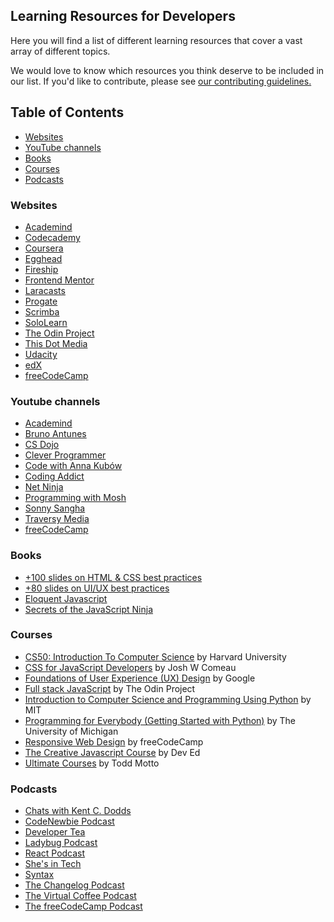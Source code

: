 ## Learning Resources for Developers

Here you will find a list of different learning resources that cover a vast array of different topics.

We would love to know which resources you think deserve to be included in our list. If you'd like to contribute, please see [our contributing guidelines.](./CONTRIBUTING.md)

## **Table of Contents**

- [Websites](#websites)
- [YouTube channels](#youtube-channels)
- [Books](#books)
- [Courses](#courses)
- [Podcasts](#podcasts)

### **Websites**

- [Academind](https://academind.com/)
- [Codecademy](https://www.codecademy.com/business?g_network=g&g_device=c&g_adid=534132871616&g_keyword=&g_acctid=243-039-7011&g_campaign=US+DSA+-+Business&g_adgroupid=125300930095&g_keywordid=aud-1122464209402:dsa-1444117185567&g_adtype=search&g_campaignid=13923227468&utm_id=t_aud-1122464209402:dsa-1444117185567:ag_125300930095:cp_13923227468:n_g:d_c&utm_term=&utm_campaign=US%20DSA%3A%25Business&utm_source=google&utm_medium=paid-search&utm_content=534132871616&hsa_acc=2430397011&hsa_cam=13923227468&hsa_grp=125300930095&hsa_ad=534132871616&hsa_src=g&hsa_tgt=aud-1122464209402:dsa-1444117185567&hsa_kw=&hsa_mt=b&hsa_net=adwords&hsa_ver=3&gclid=Cj0KCQjwwY-LBhD6ARIsACvT72MzapaKeo0rv8xQhGdNxYnP1a0VlGgShyb3dVQSfuavM2UNr1RT_F4aAq9IEALw_wcB)
- [Coursera](https://www.coursera.org/)
- [Egghead](https://egghead.io/)
- [Fireship](https://fireship.io/)
- [Frontend Mentor](https://www.frontendmentor.io/)
- [Laracasts](https://laracasts.com/)
- [Progate](https://progate.com/)
- [Scrimba](https://scrimba.com/)
- [SoloLearn](https://www.sololearn.com/home)
- [The Odin Project](https://www.theodinproject.com/)
- [This Dot Media](https://www.thisdotmedia.com/)
- [Udacity](https://udacity.com/)
- [edX](https://www.edx.org/)
- [freeCodeCamp](https://www.freecodecamp.org/)

### **Youtube channels**

- [Academind](https://www.youtube.com/c/Academind)
- [Bruno Antunes](https://www.youtube.com/c/BrunoAntunesPT)
- [CS Dojo](https://www.youtube.com/c/CSDojo)
- [Clever Programmer](https://www.youtube.com/c/CleverProgrammer)
- [Code with Anna Kubów](https://www.youtube.com/c/AniaKubów)
- [Coding Addict](https://www.youtube.com/c/CodingAddict)
- [Net Ninja](https://www.youtube.com/c/TheNetNinja)
- [Programming with Mosh](https://www.youtube.com/c/programmingwithmosh)
- [Sonny Sangha](https://www.youtube.com/c/SonnySangha)
- [Traversy Media](https://www.youtube.com/c/TraversyMedia)
- [freeCodeCamp](https://www.youtube.com/c/Freecodecamp)

### **Books**

- [+100 slides on HTML & CSS best practices](https://georgemoller.gumroad.com/l/hQWSH)
- [+80 slides on UI/UX best practices](https://georgemoller.gumroad.com/l/MAVqE)
- [Eloquent Javascript](https://eloquentjavascript.net/)
- [Secrets of the JavaScript Ninja](https://www.amazon.ca/Secrets-JavaScript-Ninja-John-Resig/dp/1617292850)

### **Courses**

- [CS50: Introduction To Computer Science](https://online-learning.harvard.edu/course/cs50-introduction-computer-science) by Harvard University
- [CSS for JavaScript Developers](https://css-for-js.dev) by Josh W Comeau
- [Foundations of User Experience (UX) Design](https://www.coursera.org/learn/foundations-user-experience-design?specialization=google-ux-design) by Google
- [Full stack JavaScript](https://www.theodinproject.com/paths/full-stack-javascript?) by The Odin Project
- [Introduction to Computer Science and Programming Using Python](https://www.edx.org/course/introduction-to-computer-science-and-programming-7) by MIT
- [Programming for Everybody (Getting Started with Python)](https://www.coursera.org/learn/python?specialization=python) by The University of Michigan
- [Responsive Web Design](https://www.freecodecamp.org/learn/responsive-web-design/) by freeCodeCamp
- [The Creative Javascript Course](https://developedbyed.com/p/the-creative-javascript-course) by Dev Ed
- [Ultimate Courses](https://ultimatecourses.com) by Todd Motto

### **Podcasts**

- [Chats with Kent C. Dodds](https://kentcdodds.com/chats/04)
- [CodeNewbie Podcast](https://www.codenewbie.org/podcast)
- [Developer Tea](https://developertea.com/)
- [Ladybug Podcast](https://www.ladybug.dev/)
- [React Podcast](https://spec.fm/podcasts/reactpodcast)
- [She's in Tech](https://shesintechpodcast.com/)
- [Syntax](https://syntax.fm/)
- [The Changelog Podcast](https://changelog.com/podcast)
- [The Virtual Coffee Podcast](https://virtualcoffee.io/podcast/)
- [The freeCodeCamp Podcast](https://freecodecamp.libsyn.com/)
